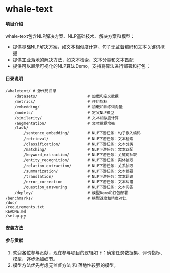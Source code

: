 # whale-text

#### 项目介绍

whale-text包含NLP解决方案、NLP基础技术、解决方案和模型：

- 提供基础NLP解决方案，如文本相似度计算、句子无监督编码和文本关键词挖掘
- 提供工业落地的解决方法，如文本检索、文本分类和文本匹配
- 提供可以展示可视化的NLP算法Demo，支持将算法进行部署和打包；

#### 目录说明

```
/whaletext/ # 源代码目录
    /datasets/                      # 加载和定义数据
    /metrics/                       # 评价指标
    /embedding/                     # 加载和训练词向量
    /models/                        # 定义NLP模型
    /similarity/                    # 文本相似度计算
    /augmentation/                  # 文本数据增强
    /task/                  
	    /sentence_embedding/        # NLP下游任务：句子嵌入编码
	    /retrieval/                 # NLP下游任务：文本检索
	    /classification/            # NLP下游任务：文本分类
	    /matching/                  # NLP下游任务：文本匹配
	    /keyword_extraction/        # NLP下游任务：关键词抽取
	    /entity_recognition/        # NLP下游任务：实体抽取
	    /relation_extraction/       # NLP下游任务：关系抽取
	    /summarization/             # NLP下游任务：文本摘要
	    /translation/               # NLP下游任务：文本翻译
	    /error_correction           # NLP下游任务：文本纠错
	    /question_answering         # NLP下游任务：文本问答
	/deploy/                        # 模型Demo和打包部署
/benchmarks/                        # 模型速度和精度对比
/doc/                          
/requirements.txt           
README.md
/setup.py
```

#### 安装方法

#### 参与贡献

1. 欢迎各位参与贡献，现在参与项目的逻辑如下：确定任务数据集、评价指标、模型，逐步添加细节。
2. 模型方法优先考虑无监督方法 和 落地性较强的模型。
